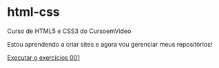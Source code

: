 # html-css
 Curso de HTML5 e CSS3 do CursoemVideo

Estou aprendendo a criar sites e agora vou gerenciar meus repositórios!

<a href="arthurgabriel2907.github.io/html-css/exercicios/ex001/index.html">Executar o exercícios 001</a>